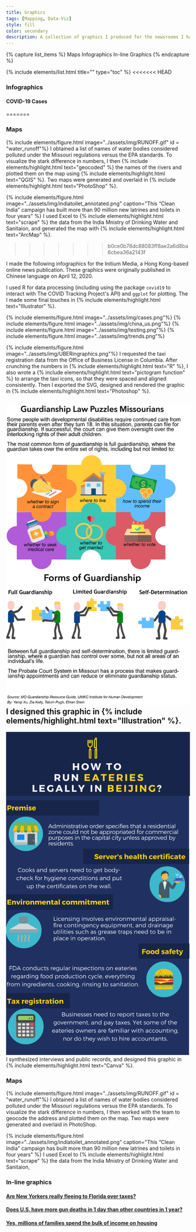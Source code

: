 ```yaml
---
title: Graphics
tags: [Mapping, Data-Viz]
style: fill
color: secondary
description: A collection of graphics I produced for the newsrooms I have been part of.
---
```

{% capture list_items %}
Maps
Infographics
In-line Graphics
{% endcapture %}

{% include elements/list.html title="" type="toc" %}
<<<<<<< HEAD
### Infographics

#### COVID-19 Cases
=======
### Maps
{% include elements/figure.html image="../assets/img/RUNOFF.gif" id = "water_runoff"%}
I obtained a list of names of water bodies considered polluted under the Missouri regulations versus the EPA standards. To visualize the stark difference in numbers, I then {% include elements/highlight.html text="geocoded" %} the names of the rivers and plotted them on the map using {% include elements/highlight.html text="QGIS" %}. Two maps were generated and overlaid in {% include elements/highlight.html text="PhotoShop" %}. 

{% include elements/figure.html image="../assets/img/indiatoilet_annotated.png" caption="This “Clean India” campaign has built more than 90 million new latrines and toilets in four years" %}
I used Excel to {% include elements/highlight.html text="scrape" %} the data from the India Mnistry of Drinking Water and Sanitaion, and generated the map with {% include elements/highlight.html text="ArcMap" %}.
>>>>>>> b0ce0b78dc88083ff8ae2a6d8ba6cbea36a2143f

I made the following infographics for the Initium Media, a Hong Kong-based online news publication. These graphics were originally published in Chinese language on April 12, 2020.

I used R for data processing (including using the package `covid19` to interact with The COVID Tracking Project's API) and `ggplot` for plotting. The I made some final touches in {% include elements/highlight.html text="Illustrator" %}.

{% include elements/figure.html image="../assets/img/cases.png"%}
{% include elements/figure.html image="../assets/img/china_us.png"%}
{% include elements/figure.html image="../assets/img/testing.png"%}
{% include elements/figure.html image="../assets/img/trends.png"%}

{% include elements/figure.html image="../assets/img/UBERingraphics.png"%}
I requested the taxi registration data from the Office of Business License in Columbia. After crunching the numbers in {% include elements/highlight.html text="R" %}, I also wrote a {% include elements/highlight.html text="pictogram function" %} to arrange the taxi icons, so that they were spaced and aligned consistently. Then I exported the SVG, designed and rendered the graphic in {% include elements/highlight.html text="Photoshop" %}.

![preview](../assets/img/DISABILITYDECISIONS.png)
I designed this graphic in {% include elements/highlight.html text="Illustration" %}.
---
![preview](../assets/img/TRANSFORMING_graphic.PNG)
I synthesized interviews and public records, and designed this graphic in {% include elements/highlight.html text="Canva" %}.


### Maps
{% include elements/figure.html image="../assets/img/RUNOFF.gif" id = "water_runoff"%}
I obtained a list of names of water bodies considered polluted under the Missouri regulations versus the EPA standards. To visualize the stark difference in numbers, I then worked with the team to geocode the address and plotted them on the map. Two maps were generated and overlaid in PhotoShop. 

{% include elements/figure.html image="../assets/img/indiatoilet_annotated.png" caption="This “Clean India” campaign has built more than 90 million new latrines and toilets in four years" %}
I used Excel to {% include elements/highlight.html text="scrape" %} the data from the India Mnistry of Drinking Water and Sanitaion, 


### In-line graphics
#### [Are New Yorkers really fleeing to Florida over taxes?](https://www.politifact.com/florida/article/2019/mar/29/are-new-yorkers-really-fleeing-florida-over-taxes/)
<div class="infogram-embed" data-id="cd97d67e-8395-4836-bd31-e40ae05667e4" data-type="interactive" data-title="Moving to Florida"></div><script>!function(e,i,n,s){var t="InfogramEmbeds",d=e.getElementsByTagName("script")[0];if(window[t]&&window[t].initialized)window[t].process&&window[t].process();else if(!e.getElementById(n)){var o=e.createElement("script");o.async=1,o.id=n,o.src="https://e.infogram.com/js/dist/embed-loader-min.js",d.parentNode.insertBefore(o,d)}}(document,0,"infogram-async");</script>

#### [Does U.S. have more gun deaths in 1 day than other countries in 1 year?](https://www.politifact.com/truth-o-meter/statements/2019/feb/14/jerrold-nadler/does-us-have-more-gun-deaths-1-day-other-countries/)
<div class="infogram-embed" data-id="ffd6e2a5-8e4d-49ed-b2e0-d9ee09b02db0" data-type="interactive" data-title="Gun deaths in industrialized countries"></div><script>!function(e,i,n,s){var t="InfogramEmbeds",d=e.getElementsByTagName("script")[0];if(window[t]&&window[t].initialized)window[t].process&&window[t].process();else if(!e.getElementById(n)){var o=e.createElement("script");o.async=1,o.id=n,o.src="https://e.infogram.com/js/dist/embed-loader-min.js",d.parentNode.insertBefore(o,d)}}(document,0,"infogram-async");</script>

#### [Yes, millions of families spend the bulk of income on housing](https://www.politifact.com/truth-o-meter/statements/2019/may/02/bernie-sanders/yes-millions-families-spend-bulk-income-housing/)

<div class="infogram-embed" data-id="dd272a81-ac0f-44ff-aa1b-19f6992b83d2" data-type="interactive" data-title="Housing Burden"></div><script>!function(e,i,n,s){var t="InfogramEmbeds",d=e.getElementsByTagName("script")[0];if(window[t]&&window[t].initialized)window[t].process&&window[t].process();else if(!e.getElementById(n)){var o=e.createElement("script");o.async=1,o.id=n,o.src="https://e.infogram.com/js/dist/embed-loader-min.js",d.parentNode.insertBefore(o,d)}}(document,0,"infogram-async");</script>

